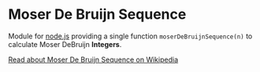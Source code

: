 Moser De Bruijn Sequence
========================

Module for [node.js](http://nodejs.org/) providing a single function `moserDeBruijnSequence(n)` to calculate Moser DeBruijn **Integers**.

[Read about Moser De Bruijn Sequence on Wikipedia](https://en.wikipedia.org/wiki/Moser%E2%80%93de_Bruijn_sequence)
